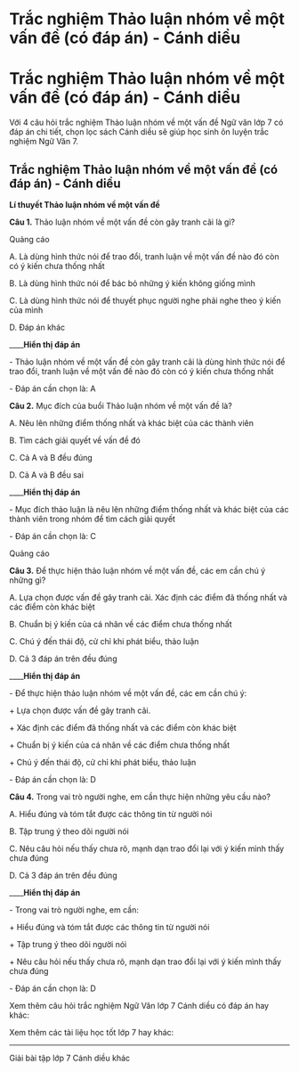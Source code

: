 # Trắc nghiệm Thảo luận nhóm về một vấn đề (có đáp án) - Cánh diều

# Trắc nghiệm Thảo luận nhóm về một vấn đề (có đáp án) - Cánh diều

Với 4 câu hỏi trắc nghiệm Thảo luận nhóm về một vấn đề Ngữ văn lớp 7 có đáp án chi tiết, chọn lọc sách Cánh diều sẽ giúp học sinh ôn luyện trắc nghiệm Ngữ Văn 7.

## Trắc nghiệm Thảo luận nhóm về một vấn đề (có đáp án) - Cánh diều

**Lí thuyết Thảo luận nhóm về một vấn đề**

**Câu 1.** Thảo luận nhóm về một vấn đề còn gây tranh cãi là gì?

Quảng cáo

A. Là dùng hình thức nói để trao đổi, tranh luận về một vấn đề nào đó còn có ý kiến chưa thống nhất

B. Là dùng hình thức nói để bác bỏ những ý kiến không giống mình

C. Là dùng hình thức nói để thuyết phục người nghe phải nghe theo ý kiến của mình

D. Đáp án khác

____**Hiển thị đáp án**

\- Thảo luận nhóm về một vấn đề còn gây tranh cãi là dùng hình thức nói để trao đổi, tranh luận về một vấn đề nào đó còn có ý kiến chưa thống nhất

\- Đáp án cần chọn là: A

**Câu 2.** Mục đích của buổi Thảo luận nhóm về một vấn đề là?

A. Nêu lên những điểm thống nhất và khác biệt của các thành viên

B. Tìm cách giải quyết về vấn đề đó

C. Cả A và B đều đúng

D. Cả A và B đều sai

____**Hiển thị đáp án**

\- Mục đích thảo luận là nêu lên những điểm thống nhất và khác biệt của các thành viên trong nhóm để tìm cách giải quyết

\- Đáp án cần chọn là: C

Quảng cáo

**Câu 3.** Để thực hiện thảo luận nhóm về một vấn đề, các em cần chú ý những gì?

A. Lựa chọn được vấn đề gây tranh cãi. Xác định các điểm đã thống nhất và các điểm còn khác biệt

B. Chuẩn bị ý kiến của cá nhân về các điểm chưa thống nhất

C. Chú ý đến thái độ, cử chỉ khi phát biểu, thảo luận

D. Cả 3 đáp án trên đều đúng

____**Hiển thị đáp án**

\- Để thực hiện thảo luận nhóm về một vấn đề, các em cần chú ý:

\+ Lựa chọn được vấn đề gây tranh cãi.

\+ Xác định các điểm đã thống nhất và các điểm còn khác biệt

\+ Chuẩn bị ý kiến của cá nhân về các điểm chưa thống nhất

\+ Chú ý đến thái độ, cử chỉ khi phát biểu, thảo luận

\- Đáp án cần chọn là: D

**Câu 4.** Trong vai trò người nghe, em cần thực hiện những yêu cầu nào?

A. Hiểu đúng và tóm tắt được các thông tin từ người nói

B. Tập trung ý theo dõi người nói

C. Nêu câu hỏi nếu thấy chưa rõ, mạnh dạn trao đổi lại với ý kiến mình thấy chưa đúng

D. Cả 3 đáp án trên đều đúng

____**Hiển thị đáp án**

\- Trong vai trò người nghe, em cần:

\+ Hiểu đúng và tóm tắt được các thông tin từ người nói

\+ Tập trung ý theo dõi người nói

\+ Nêu câu hỏi nếu thấy chưa rõ, mạnh dạn trao đổi lại với ý kiến mình thấy chưa đúng

\- Đáp án cần chọn là: D

Xem thêm câu hỏi trắc nghiệm Ngữ Văn lớp 7 Cánh diều có đáp án hay khác:

Xem thêm các tài liệu học tốt lớp 7 hay khác:

* * *

Giải bài tập lớp 7 Cánh diều khác
